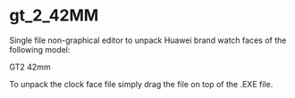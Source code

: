 # gt_2_42MM

Single file non-graphical editor to unpack Huawei brand watch faces of the following model:

GT2 42mm

To unpack the clock face file simply drag the file on top of the .EXE file.
